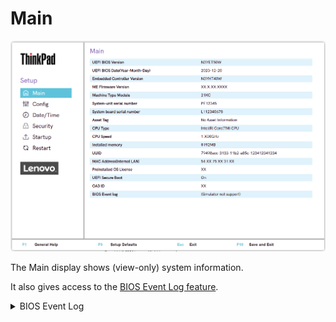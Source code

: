 # Main #

![Main page in BIOS Setup](./img/tp_main.png)

The Main display shows (view-only) system information.

It also gives access to the [BIOS Event Log feature](/bios/settings/bios_logging).

<details><summary>BIOS Event Log</summary>

The BIOS Event Log tracks BIOS configuration and boot events. These provide insight into the health of a device.

</details>
